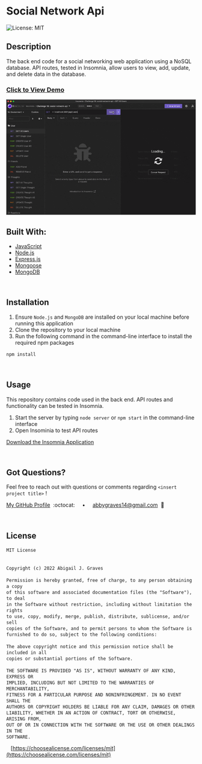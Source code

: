 # Social Network Api

![License: MIT](https://img.shields.io/badge/License-MIT-A849FF.svg)

## **Description**
The back end code for a social networking web application using a NoSQL database. API routes, tested in Insomnia, allow users to view, add, update, and delete data in the database.

### [Click to View Demo](https://youtu.be/d_lTsLbGTwE)

<img src="./assets/social-network-api.gif"/>

<br/>

## **Built With:**
  + [JavaScript](https://developer.mozilla.org/en-US/docs/Web/JavaScript)
  + [Node.js](https://nodejs.org/en/)
  + [Express.js](https://expressjs.com/)
  + [Mongoose](https://mongoosejs.com/)
  + [MongoDB](https://www.mongodb.com/)


<br/>

## **Installation** 
1. Ensure `Node.js` and `MongoDB` are installed on your local machine before running this application
1. Clone the repository to your local machine
3. Run the following command in the command-line interface to install the required npm packages
```md
npm install
```

<br/>

## **Usage** 
This repository contains code used in the back end. API routes and functionality can be tested in Insomnia.

1. Start the server by typing `node server` or `npm start` in the command-line interface
2. Open Insominia to test API routes

  [Download the Insomnia Application](https://insomnia.rest/)

<br/>

## **Got Questions?**
Feel free to reach out with questions or comments regarding `<insert project title>` !

[My GitHub Profile](https://github.com/abbygraves)&nbsp; :octocat: &nbsp;&nbsp;&nbsp; • &nbsp;&nbsp;&nbsp; abbygraves14@gmail.com&nbsp; :incoming_envelope:

<br/>

## **License**
```
MIT License


Copyright (c) 2022 Abigail J. Graves

Permission is hereby granted, free of charge, to any person obtaining a copy
of this software and associated documentation files (the "Software"), to deal
in the Software without restriction, including without limitation the rights
to use, copy, modify, merge, publish, distribute, sublicense, and/or sell
copies of the Software, and to permit persons to whom the Software is
furnished to do so, subject to the following conditions:

The above copyright notice and this permission notice shall be included in all
copies or substantial portions of the Software.

THE SOFTWARE IS PROVIDED "AS IS", WITHOUT WARRANTY OF ANY KIND, EXPRESS OR
IMPLIED, INCLUDING BUT NOT LIMITED TO THE WARRANTIES OF MERCHANTABILITY,
FITNESS FOR A PARTICULAR PURPOSE AND NONINFRINGEMENT. IN NO EVENT SHALL THE
AUTHORS OR COPYRIGHT HOLDERS BE LIABLE FOR ANY CLAIM, DAMAGES OR OTHER
LIABILITY, WHETHER IN AN ACTION OF CONTRACT, TORT OR OTHERWISE, ARISING FROM,
OUT OF OR IN CONNECTION WITH THE SOFTWARE OR THE USE OR OTHER DEALINGS IN THE
SOFTWARE.
```

&nbsp;&nbsp; [https://choosealicense.com/licenses/mit](https://choosealicense.com/licenses/mit)